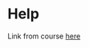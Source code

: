 # Help 

Link from course [here](https://web.digitalinnovation.one/course/criando-api-gateways-no-ambiente-azure-spring-cloud/learning/34cf2f34-7f44-46f6-87d7-cdbd8a2798ea?back=/track/code-anywhere&bootcamp_id=5391349f-2112-4162-9091-eb665361d3a2)
